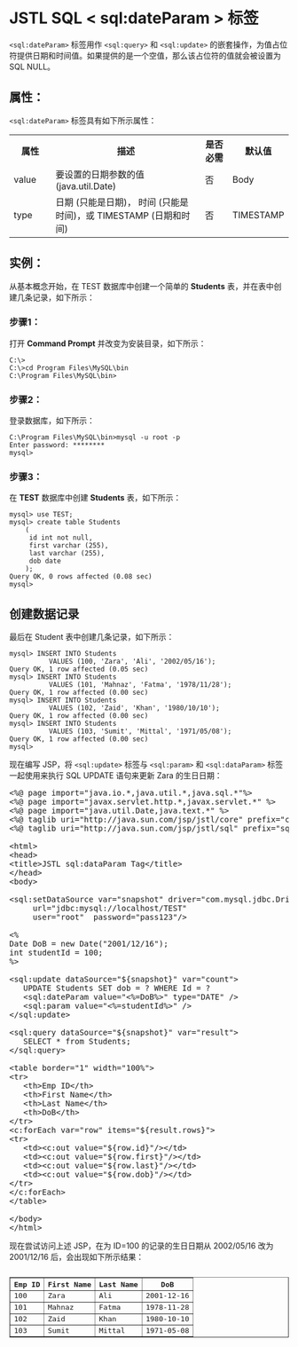 # JSTL SQL < sql:dateParam > 标签

`<sql:dateParam>` 标签用作 `<sql:query>` 和 `<sql:update>` 的嵌套操作，为值占位符提供日期和时间值。如果提供的是一个空值，那么该占位符的值就会被设置为 SQL NULL。

## 属性：

`<sql:dateParam>` 标签具有如下所示属性：

<table class="table table-bordered">
<tr><th style="width:15%">属性</th><th>描述 </th><th>是否必需</th><th>默认值</th></tr>
<tr><td>value</td><td>要设置的日期参数的值 (java.util.Date)</td><td>否</td><td>Body</td></tr>
<tr><td>type</td><td>日期 (只能是日期)， 时间 (只能是时间)，或 TIMESTAMP (日期和时间)</td><td>否</td><td>TIMESTAMP</td></tr>
</table>

## 实例：

从基本概念开始，在 TEST 数据库中创建一个简单的 **Students** 表，并在表中创建几条记录，如下所示：

### 步骤1：

打开 **Command Prompt** 并改变为安装目录，如下所示：

``` 
C:\>
C:\>cd Program Files\MySQL\bin
C:\Program Files\MySQL\bin>
```

### 步骤2：

登录数据库，如下所示：

```
C:\Program Files\MySQL\bin>mysql -u root -p
Enter password: ********
mysql>
```

### 步骤3：

在 **TEST** 数据库中创建 **Students** 表，如下所示：

``` 
mysql> use TEST;
mysql> create table Students
    (
     id int not null,
     first varchar (255),
     last varchar (255),
     dob date
    );
Query OK, 0 rows affected (0.08 sec)
mysql>
```

## 创建数据记录

最后在 Student 表中创建几条记录，如下所示：

``` 
mysql> INSERT INTO Students 
          VALUES (100, 'Zara', 'Ali', '2002/05/16');
Query OK, 1 row affected (0.05 sec)
mysql> INSERT INTO Students 
          VALUES (101, 'Mahnaz', 'Fatma', '1978/11/28');
Query OK, 1 row affected (0.00 sec)
mysql> INSERT INTO Students 
          VALUES (102, 'Zaid', 'Khan', '1980/10/10');
Query OK, 1 row affected (0.00 sec)
mysql> INSERT INTO Students 
          VALUES (103, 'Sumit', 'Mittal', '1971/05/08');
Query OK, 1 row affected (0.00 sec)
mysql>
```

现在编写 JSP，将 `<sql:update>` 标签与 `<sql:param>` 和 `<sql:dataParam>` 标签一起使用来执行 SQL UPDATE 语句来更新 Zara 的生日日期：

<pre class="prettyprint notranslate tryit">
&lt;%@ page import="java.io.*,java.util.*,java.sql.*"%&gt;
&lt;%@ page import="javax.servlet.http.*,javax.servlet.*" %&gt;
&lt;%@ page import="java.util.Date,java.text.*" %&gt;
&lt;%@ taglib uri="http://java.sun.com/jsp/jstl/core" prefix="c"%&gt;
&lt;%@ taglib uri="http://java.sun.com/jsp/jstl/sql" prefix="sql"%&gt;
 
&lt;html&gt;
&lt;head&gt;
&lt;title&gt;JSTL sql:dataParam Tag&lt;/title&gt;
&lt;/head&gt;
&lt;body&gt;
 
&lt;sql:setDataSource var="snapshot" driver="com.mysql.jdbc.Driver"
     url="jdbc:mysql://localhost/TEST"
     user="root"  password="pass123"/&gt;

&lt;%
Date DoB = new Date("2001/12/16");
int studentId = 100;
%&gt;
 
&lt;sql:update dataSource="${snapshot}" var="count"&gt;
   UPDATE Students SET dob = ? WHERE Id = ?
   &lt;sql:dateParam value="&lt;%=DoB%&gt;" type="DATE" /&gt;
   &lt;sql:param value="&lt;%=studentId%&gt;" /&gt;
&lt;/sql:update&gt;
 
&lt;sql:query dataSource="${snapshot}" var="result"&gt;
   SELECT * from Students;
&lt;/sql:query&gt;
 
&lt;table border="1" width="100%"&gt;
&lt;tr&gt;
   &lt;th&gt;Emp ID&lt;/th&gt;
   &lt;th&gt;First Name&lt;/th&gt;
   &lt;th&gt;Last Name&lt;/th&gt;
   &lt;th&gt;DoB&lt;/th&gt;
&lt;/tr&gt;
&lt;c:forEach var="row" items="${result.rows}"&gt;
&lt;tr&gt;
   &lt;td&gt;&lt;c:out value="${row.id}"/&gt;&lt;/td&gt;
   &lt;td&gt;&lt;c:out value="${row.first}"/&gt;&lt;/td&gt;
   &lt;td&gt;&lt;c:out value="${row.last}"/&gt;&lt;/td&gt;
   &lt;td&gt;&lt;c:out value="${row.dob}"/&gt;&lt;/td&gt;
&lt;/tr&gt;
&lt;/c:forEach&gt;
&lt;/table&gt;
 
&lt;/body&gt;
&lt;/html&gt;
</pre>

现在尝试访问上述 JSP，在为 ID=100 的记录的生日日期从 2002/05/16 改为 2001/12/16 后，会出现如下所示结果：

<pre class="result notranslate">
<table border="1" width="100%">
<tr>
<th>Emp ID</th>
<th>First Name</th>
<th>Last Name</th>
<th>DoB</th>
</tr>
<tr>
<td>100</td>
<td>Zara</td>
<td>Ali</td>
<td>2001-12-16</td>
</tr>
<tr>
<td>101</td>
<td>Mahnaz</td>
<td>Fatma</td>
<td>1978-11-28</td>
</tr>
<tr>
<td>102</td>
<td>Zaid</td>
<td>Khan</td>
<td>1980-10-10</td>
</tr>
<tr>
<td>103</td>
<td>Sumit</td>
<td>Mittal</td>
<td>1971-05-08</td>
</tr>
</table>
</pre>
